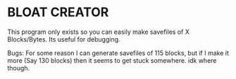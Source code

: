 # BLOAT CREATOR

This program only exists so you can easily make savefiles of X Blocks/Bytes. Its useful for debugging.


Bugs: For some reason I can generate savefiles of 115 blocks, but if I make it more (Say 130 blocks) then it seems to get stuck somewhere. idk where though.
